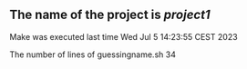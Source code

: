 ## The name of the project is *project1*

Make was executed last time Wed Jul 5 14:23:55 CEST 2023

The number of lines of guessingname.sh 34
